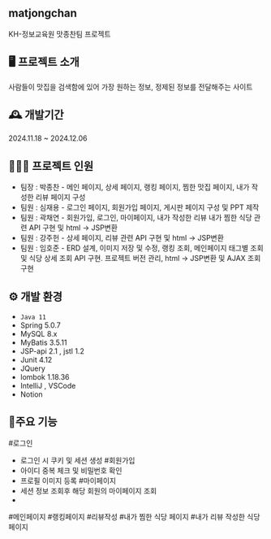 ## matjongchan
KH-정보교육원 맛종찬팀 프로젝트

## 🖥️ 프로젝트 소개
사람들이 맛집을 검색함에 있어 가장 원하는 정보, 정제된 정보를 전달해주는 사이트​

## 🕰️ 개발기간
2024.11.18 ~ 2024.12.06

## 🧑‍🤝‍🧑  프로젝트 인원
- 팀장 : 박종찬 - 메인 페이지, 상세 페이지, 랭킹 페이지, 찜한 맛집 페이지, 내가 작성한 리뷰 페이지 구성
- 팀원 : 심재용 - 로그인 페이지, 회원가입 페이지, 게시판 페이지 구성 및 PPT 제작
- 팀원 : 곽채연 - 회원가입, 로그인, 마이페이지, 내가 작성한 리뷰 내가 찜한 식당 관련 API 구현 및 html -> JSP변환
- 팀원 : 강주헌 - 상세 페이지, 리뷰 관련 API 구현 및 html -> JSP변환
- 팀원 : 임호준 - ERD 설계, 이미지 저장 및 수정, 랭킹 조회, 메인페이지 태그별 조회 및 식당 상세 조회 API 구현. 프로젝트 버전 관리, html -> JSP변환 및 AJAX 조회 구현

## ⚙️ 개발 환경
- `Java 11`
-  Spring 5.0.7
-  MySQL 8.x
-  MyBatis 3.5.11
-  JSP-api 2.1 , jstl 1.2
-  Junit 4.12
-  JQuery
-  lombok 1.18.36
-  IntelliJ , VSCode
-  Notion

## 📌주요 기능

#로그인
- 로그인 시 쿠키 및 세션 생성
#회원가입
- 아이디 중복 체크 및 비밀번호 확인
- 프로필 이미지 등록
#마이페이지
- 세션 정보 조회후 해당 회원의 마이페이지 조회
- 
#메인페이지
#랭킹페이지
#리뷰작성
#내가 찜한 식당 페이지
#내가 리뷰 작성한 식당 페이지
